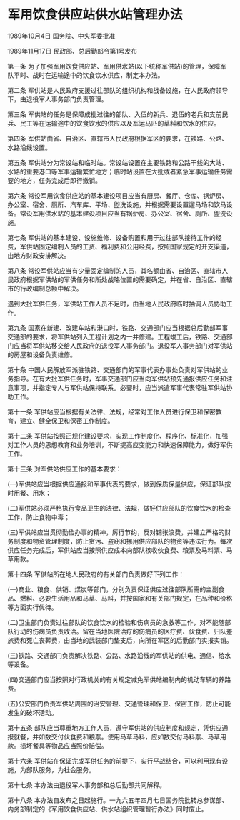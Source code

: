 # 军用饮食供应站供水站管理办法

1989年10月4日 国务院、中央军委批准　

1989年11月17日 民政部、总后勤部令第1号发布　

<!-- INFO END -->

第一条 为了加强军用饮食供应站、军用供水站(以下统称军供站)的管理，保障军队平时、战时在运输途中的饮食饮水供应，制定本办法。

第二条 军供站是人民政府支援过往部队的组织机构和战备设施，在人民政府领导下，由退役军人事务部门负责管理。

第三条 军供站的任务是保障成批过往的部队、入伍的新兵、退伍的老兵和支前民兵、民工等在运输途中的饮食饮水的供应以及军运马匹的草料和饮水的供应。

第四条 军供站由省、自治区、直辖市人民政府根据军区的要求，在铁路、公路、水路沿线设置。

第五条 军供站分为常设站和临时站。常设站设置在主要铁路和公路干线的大站、水路的重要港口等军事运输繁忙地方；临时站设置在大批或者紧急军事运输任务需要的地方，任务完成后即行撤销。

第六条 常设军用饮食供应站的基本建设项目应当有厨房、餐厅、仓库、锅炉房、办公室、宿舍、厕所、汽车库、平场、盥洗设施，并根据需要设置遛马场和饮马设备。常设军用供水站的基本建设项目应当有锅炉房、办公室、宿舍、厕所、盥洗设施。

第七条 军供站的基本建设、设施维修、设备购置和用于过往部队接待工作的经费，军供站固定编制人员的工资、福利费和公用经费，按照国家规定的开支渠道，由地方财政安排解决。

第八条 常设军供站应当有少量固定编制的人员，其名额由省、自治区、直辖市人民政府根据军供站的军供任务和所处战略位置的需要确定，并在省、自治区、直辖市的行政编制总额中解决。

遇到大批军供任务，军供站工作人员不足时，由当地人民政府临时抽调人员协助工作。

第九条 国家在新建、改建车站和港口时，铁路、交通部门应当根据总后勤部军事交通部的要求，将军供站列入工程计划之内一并修建。工程竣工后，铁路、交通部门应当将军供站移交给人民政府的退役军人事务部门。退役军人事务部门对军供站的房屋和设备负责维修。

第十条 中国人民解放军派驻铁路、交通部门的军事代表办事处负责对军供站的业务指导。在有大批军供任务时，军事交通部门应当向军供站预先通报供应任务和注意事项，并指定专人与军供站保持联系。必要时，应当派遣军事代表常驻军供站协助工作。

第十一条 军供站应当根据有关法律、法规，经常对工作人员进行保卫和保密教育，建立、健全保卫和保密工作制度。

第十二条 军供站按照正规化建设要求，实现工作制度化、程序化、标准化，加强对工作人员的思想教育和业务培训，不断提高应变能力和快速保障能力，做好军供工作。

第十三条 对军供站供应工作的基本要求：

(一)军供站应当根据供应通报和军事代表的要求，做到保质保量供应，保证部队按时用餐、用水；

(二)军供站必须严格执行食品卫生的法律、法规，做好供应部队的饮食饮水的检查工作，防止食物中毒；

(三)军供站应当贯彻勤俭办事的精神，厉行节约，反对铺张浪费，并建立严格的财务制度和物资管理制度，防止贪污、盗窃和挪用供应部队的物资等违法行为。每次供应任务完成后，军供站应当按照供应成本向部队核收伙食费、粮票及马料票、马草用款。

第十四条 军供站所在地人民政府的有关部门负责做好下列工作：

(一)商业、粮食、供销、煤炭等部门，分别负责保证供应过往部队所需的主副食品、燃料、必要生活用品和马草、马料，并按国家和有关部门规定，在品种和价格等方面实行优待。

(二)卫生部门负责过往部队的饮食饮水的检验和伤病员的急救等工作，对不能随部队行动的伤病员负责收治。留在当地医院治疗的伤病员的医疗费、伙食费、归队差旅费和死亡丧葬费，由当地的武装部门垫支后，向所在军区的后勤部门实报实销。

(三)铁路、交通部门负责解决铁路、公路、水路沿线的军供站的供电、通信、给水等设备。

(四)交通部门应当按照对行政机关的有关规定减免军供站编制内的机动车辆的养路费。

(五)公安部门负责军供站周围的治安管理、交通管理和保卫、保密工作，防止可能发生的破坏活动。

第十五条 部队应当尊重地方工作人员，遵守军供站的供应制度和规定，凭供应通报就餐，并如数交付伙食费和粮票。使用马草马料，应如数交付马料票、马草用款。损坏餐具等物品应当照价赔偿。

第十六条 军供站在保证完成军供任务的前提下，实行平战结合，可以利用现有设施，为部队服务，为社会服务。

第十七条 本办法由退役军人事务部和总后勤部共同解释。

第十八条 本办法自发布之日起施行。一九六五年四月七日国务院批转总参谋部、内务部制定的《军用饮食供应站、供水站组织管理暂行办法》同时废止。